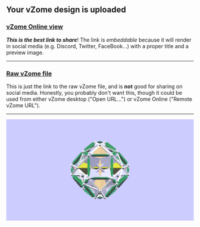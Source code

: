 ## Your vZome design is uploaded

### [vZome Online view][embed]

***This is the best link to share***!  The link is *embeddable* because it will render in social media (e.g. Discord, Twitter, FaceBook...) with a proper title and a preview image.

---

### [Raw vZome file][raw]

This is just the link to the raw vZome file, and is **not** good for
sharing on social media.
Honestly, you probably don't want this, though it could be used from either
vZome desktop ("Open URL...") or vZome Online ("Remote vZome URL").

---

![Image](<Tetrahedron-plus-6-reflected-twins.png>)


[embed]: <https://vzome.com/app/embed.py?url=https://raw.githubusercontent.com/ThynStyx/vzome-sharing/main/2021/12/02/16-33-47-Tetrahedron-plus-6-reflected-twins/Tetrahedron-plus-6-reflected-twins.vZome>
[raw]: <https://raw.githubusercontent.com/ThynStyx/vzome-sharing/main/2021/12/02/16-33-47-Tetrahedron-plus-6-reflected-twins/Tetrahedron-plus-6-reflected-twins.vZome>
